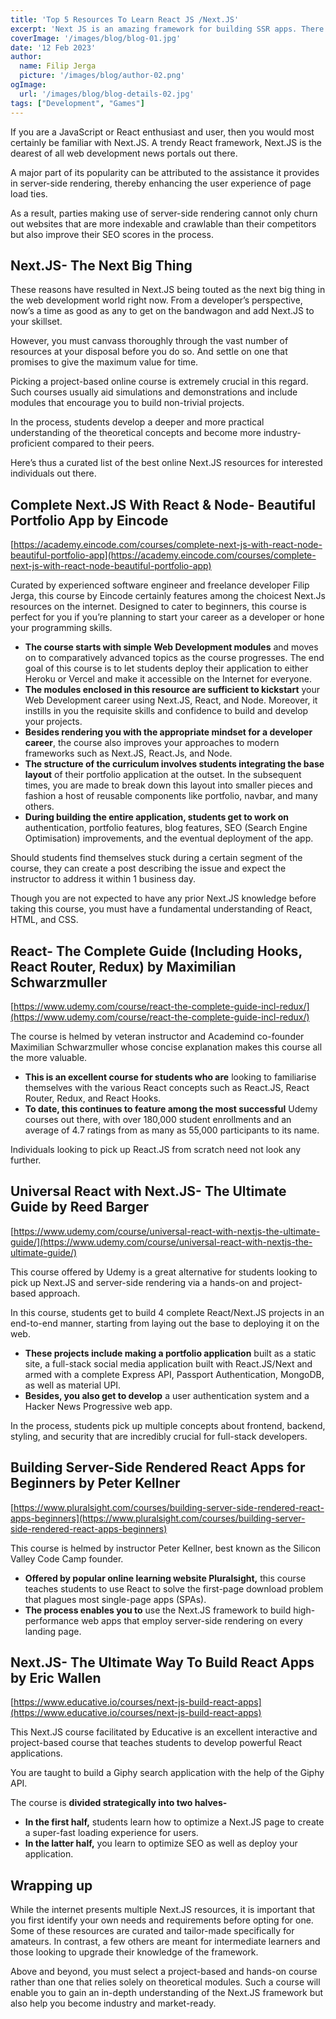 ```yaml
---
title: 'Top 5 Resources To Learn React JS /Next.JS'
excerpt: 'Next JS is an amazing framework for building SSR apps. There is a lot of resources to learn it. Find out how they differ and discover your favorite one.'
coverImage: '/images/blog/blog-01.jpg'
date: '12 Feb 2023'
author:
  name: Filip Jerga
  picture: '/images/blog/author-02.png'
ogImage:
  url: '/images/blog/blog-details-02.jpg'
tags: ["Development", "Games"]
---
```


If you are a JavaScript or React enthusiast and user, then you would most certainly be familiar with Next.JS. A trendy React framework, Next.JS is the dearest of all web development news portals out there.

A major part of its popularity can be attributed to the assistance it provides in server-side rendering, thereby enhancing the user experience of page load ties.

As a result, parties making use of server-side rendering cannot only churn out websites that are more indexable and crawlable than their competitors but also improve their SEO scores in the process.

## Next.JS- The Next Big Thing

These reasons have resulted in Next.JS being touted as the next big thing in the web development world right now. From a developer’s perspective, now’s a time as good as any to get on the bandwagon and add Next.JS to your skillset.

However, you must canvass thoroughly through the vast number of resources at your disposal before you do so. And settle on one that promises to give the maximum value for time.

Picking a project-based online course is extremely crucial in this regard. Such courses usually aid simulations and demonstrations and include modules that encourage you to build non-trivial projects.

In the process, students develop a deeper and more practical understanding of the theoretical concepts and become more industry-proficient compared to their peers.

Here’s thus a curated list of the best online Next.JS resources for interested individuals out there.

## **Complete Next.JS With React & Node- Beautiful Portfolio App by Eincode**

[https://academy.eincode.com/courses/complete-next-js-with-react-node-beautiful-portfolio-app](https://academy.eincode.com/courses/complete-next-js-with-react-node-beautiful-portfolio-app)

Curated by experienced software engineer and freelance developer Filip Jerga, this course by Eincode certainly features among the choicest Next.Js resources on the internet. Designed to cater to beginners, this course is perfect for you if you’re planning to start your career as a developer or hone your programming skills.

-   **The course starts with simple Web Development modules**  and moves on to comparatively advanced topics as the course progresses. The end goal of this course is to let students deploy their application to either Heroku or Vercel and make it accessible on the Internet for everyone.
-   **The modules enclosed in this resource are sufficient to kickstart**  your Web Development career using Next.JS, React, and Node. Moreover, it instills in you the requisite skills and confidence to build and develop your projects.
-   **Besides rendering you with the appropriate mindset for a developer career**, the course also improves your approaches to modern frameworks such as Next.JS, React.Js, and Node.
-   **The structure of the curriculum involves students integrating the base layout**  of their portfolio application at the outset. In the subsequent times, you are made to break down this layout into smaller pieces and fashion a host of reusable components like portfolio, navbar, and many others.
-   **During building the entire application, students get to work on**  authentication, portfolio features, blog features, SEO (Search Engine Optimisation) improvements, and the eventual deployment of the app.

Should students find themselves stuck during a certain segment of the course, they can create a post describing the issue and expect the instructor to address it within 1 business day.

Though you are not expected to have any prior Next.JS knowledge before taking this course, you must have a fundamental understanding of React, HTML, and CSS.

## React- The Complete Guide (Including Hooks, React Router, Redux) by Maximilian Schwarzmuller

[https://www.udemy.com/course/react-the-complete-guide-incl-redux/](https://www.udemy.com/course/react-the-complete-guide-incl-redux/)

The course is helmed by veteran instructor and Academind co-founder Maximilian Schwarzmuller whose concise explanation makes this course all the more valuable.

-   **This is an excellent course for students who are**  looking to familiarise themselves with the various React concepts such as React.JS, React Router, Redux, and React Hooks.
-   **To date, this continues to feature among the most successful**  Udemy courses out there, with over 180,000 student enrollments and an average of 4.7 ratings from as many as 55,000 participants to its name.

Individuals looking to pick up React.JS from scratch need not look any further.

## **Universal React with Next.JS- The Ultimate Guide by Reed Barger**

[https://www.udemy.com/course/universal-react-with-nextjs-the-ultimate-guide/](https://www.udemy.com/course/universal-react-with-nextjs-the-ultimate-guide/)

This course offered by Udemy is a great alternative for students looking to pick up Next.JS and server-side rendering via a hands-on and project-based approach.

In this course, students get to build 4 complete React/Next.JS projects in an end-to-end manner, starting from laying out the base to deploying it on the web.

-   **These projects include making a portfolio application**  built as a static site, a full-stack social media application built with React.JS/Next and armed with a complete Express API, Passport Authentication, MongoDB, as well as material UPI.
-   **Besides, you also get to develop**  a user authentication system and a Hacker News Progressive web app.

In the process, students pick up multiple concepts about frontend, backend, styling, and security that are incredibly crucial for full-stack developers.

## **Building Server-Side Rendered React Apps for Beginners by Peter Kellner**

[https://www.pluralsight.com/courses/building-server-side-rendered-react-apps-beginners](https://www.pluralsight.com/courses/building-server-side-rendered-react-apps-beginners)

This course is helmed by instructor Peter Kellner, best known as the Silicon Valley Code Camp founder.

-   **Offered by popular online learning website Pluralsight,**  this course teaches students to use React to solve the first-page download problem that plagues most single-page apps (SPAs).
-   **The process enables you to**  use the Next.JS framework to build high-performance web apps that employ server-side rendering on every landing page.

## **Next.JS- The Ultimate Way To Build React Apps by Eric Wallen**

[https://www.educative.io/courses/next-js-build-react-apps](https://www.educative.io/courses/next-js-build-react-apps)

This Next.JS course facilitated by Educative is an excellent interactive and project-based course that teaches students to develop powerful React applications.

You are taught to build a Giphy search application with the help of the Giphy API.

The course is  **divided strategically into two halves-**

-   **In the first half,**  students learn how to optimize a Next.JS page to create a super-fast loading experience for users.
-   **In the latter half,**  you learn to optimize SEO as well as deploy your application.

## Wrapping up

While the internet presents multiple Next.JS resources, it is important that you first identify your own needs and requirements before opting for one. Some of these resources are curated and tailor-made specifically for amateurs. In contrast, a few others are meant for intermediate learners and those looking to upgrade their knowledge of the framework.

Above and beyond, you must select a project-based and hands-on course rather than one that relies solely on theoretical modules. Such a course will enable you to gain an in-depth understanding of the Next.JS framework but also help you become industry and market-ready.